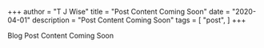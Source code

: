 +++
author = "T J Wise"
title = "Post Content Coming Soon"
date = "2020-04-01"
description = "Post Content Coming Soon"
tags = [
    "post",
]
+++

Blog Post Content Coming Soon
<!--more-->